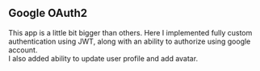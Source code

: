 ## Google OAuth2

This app is a little bit bigger than others. Here I implemented fully custom authentication using JWT, along with an ability to authorize using google account.  
I also added ability to update user profile and add avatar.
